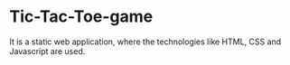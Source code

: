 # Tic-Tac-Toe-game
It is a static web application, where the technologies like HTML, CSS and Javascript are used.
